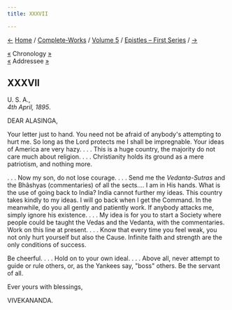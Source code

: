 ```yaml
---
title: XXXVII

---
```

<div>

[←](036_sister.htm) [Home](../../../index.htm) /
[Complete-Works](../../complete_works.htm) / [Volume
5](../volume_5_contents.htm) / [Epistles – First
Series](epistles_first_series_contents.htm) / [→](038_s.htm)

  

[«](../../volume_7/epistles_third_series/27_alasinga.htm) Chronology
[»](../../volume_8/epistles_fourth_series/039_friend.htm)  
[«](../../volume_7/epistles_third_series/27_alasinga.htm) Addressee
[»](039_alasinga.htm)

## XXXVII

U. S. A.,  
*4th April, 1895*.

DEAR ALASINGA,

Your letter just to hand. You need not be afraid of anybody's attempting
to hurt me. So long as the Lord protects me I shall be impregnable. Your
ideas of America are very hazy. . . . This is a huge country, the
majority do not care much about religion. . . . Christianity holds its
ground as a mere patriotism, and nothing more.

. . . Now my son, do not lose courage. . . . Send me the
*Vedanta-Sutras* and the Bhâshyas (commentaries) of all the sects.... I
am in His hands. What is the use of going back to India? India cannot
further my ideas. This country takes kindly to my ideas. I will go back
when I get the Command. In the meanwhile, do you all gently and
patiently work. If anybody attacks me, simply ignore his existence. . .
. My idea is for you to start a Society where people could be taught the
Vedas and the Vedanta, with the commentaries. Work on this line at
present. . . . Know that every time you feel weak, you not only hurt
yourself but also the Cause. Infinite faith and strength are the only
conditions of success.

Be cheerful. . . . Hold on to your own ideal. . . . Above all, never
attempt to guide or rule others, or, as the Yankees say, "boss" others.
Be the servant of all.

Ever yours with blessings,

VIVEKANANDA.

</div>
